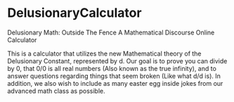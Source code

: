 # DelusionaryCalculator
Delusionary Math: Outside The Fence
A Mathematical Discourse Online Calculator

This is a calculator that utilizes the new Mathematical theory of the Delusionary Constant, represented by d. Our goal is to prove you can divide by 0, that 0/0 is all real numbers (Also known as the true infinity), and to answer questions regarding things that seem broken (Like what d/d is).
In addition, we also wish to include as many easter egg inside jokes from our advanced math class as possible.
